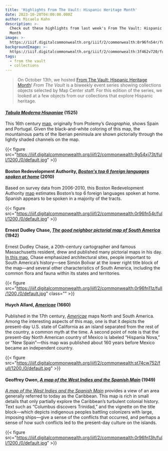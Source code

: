 ```yaml
---
title: 'Highlights From The Vault: Hispanic Heritage Month'
date: 2023-10-20T04:00:00.000Z
author: Micaela Kahn
description: >-
  Check out these highlights from last week's From The Vault: Hispanic Heritage
  Month
image: >-
  https://iiif.digitalcommonwealth.org/iiif/2/commonwealth:0r96fn54r/full/1200,/0/default.jpg
backgroundImage: >-
  https://iiif.digitalcommonwealth.org/iiif/2/commonwealth:3f462v720/full/1200,/0/default.jpg
tags:
  - from the vault
  - collections
---
```


> On October 13th, we hosted [From The Vault: Hispanic Heritage Month](/event/ftv-histpanic-heritage/)! *From The Vault* is a biweekly event series showing collections objects selected by Map Center staff. For this edition of the series, we looked at a few objects from our collections that explore Hispanic heritage.

#### [*Tabula Moderna Hispaniae*](https://collections.leventhalmap.org/search/commonwealth:9g54xj72j) (1525)

This 16th century [map](https://collections.leventhalmap.org/search/commonwealth:9g54xj72j), originally from Ptolemy’s *Geographia*, shows Spain and Portugal. Given the black-and-white coloring of this map, the mountainous parts of the Iberian peninsula are shown pictorially through the lightly shaded channels on the map.

{{< figure src="https://iiif.digitalcommonwealth.org/iiif/2/commonwealth:9g54xj73t/full/1200,/0/default.jpg" >}}

#### Boston Redevelopment Authority, *[Boston's top 6 foreign languages spoken at home](https://collections.leventhalmap.org/search/commonwealth:0r96fn53g "Boston's top 6 foreign languages spoken at home")* (2010)

Based on survey data from 2006-2010, this Boston Redevelopment Authority [map](https://collections.leventhalmap.org/search/commonwealth:0r96fn53g) estimates Boston’s top 6 foreign languages spoken at home. Spanish appears to be spoken in a majority of the tracts.

{{< figure src="https://iiif.digitalcommonwealth.org/iiif/2/commonwealth:0r96fn54r/full/1200,/0/default.jpg" >}}

#### Ernest Dudley Chase, [*The good neighbor pictorial map of South America*](https://collections.leventhalmap.org/search/commonwealth:0r96fn10p) (1942)

Ernest Dudley Chase, a 20th-century cartographer and famous Massachusetts resident, drew and published many pictorial maps in his day. [In this map](https://collections.leventhalmap.org/search/commonwealth:0r96fn10p), Chase emphasized architectural sites, people important to South America’s history—see Simón Bolívar at the lower right title block of the map—and several other characteristics of South America, including the common flora and fauna within its states and territories.

{{< figure src="https://iiif.digitalcommonwealth.org/iiif/2/commonwealth:0r96fn11z/full/1200,/0/default.jpg" class="" >}}

#### Huych Allard, [*Americae*](https://collections.leventhalmap.org/search/commonwealth:st74cw74s) (1660)

Published in the 17th century, [*Americae*](https://collections.leventhalmap.org/search/commonwealth:st74cw74s) maps North and South America. Among the interesting aspects of this map, one is that it depicts the present-day U.S. state of California as an island separated from the rest of the country, a common myth at the time. A second point of note is that the present-day North American country of Mexico is labeled “Hispania Nova,” or “New Spain”—this map was published about 160 years before Mexico became an independent country.

{{< figure src="https://iiif.digitalcommonwealth.org/iiif/2/commonwealth:st74cw752/full/1200,/0/default.jpg" >}}

#### Geoffrey Owen, [*A map of the West Indies and the Spanish Main*](https://collections.leventhalmap.org/search/commonwealth:0r96fn127) (1949)

[*A map of the West Indies and the Spanish Main*](https://collections.leventhalmap.org/search/commonwealth:0r96fn127) provides a view of an area generally referred to today as the Caribbean. This map is rich in small details that only partially explore the Caribbean’s turbulent colonial history. Text such as “Columbus discovers Trinidad,” and the vignette on the title block—which depicts indigenous peoples battling colonizers with large, imposing ships—give a sense of the conflicts that occurred, and perhaps a sense of how such conflicts led to the present-day culture on the islands.

{{< figure src="https://iiif.digitalcommonwealth.org/iiif/2/commonwealth:0r96fn13h/full/1200,/0/default.jpg" >}}